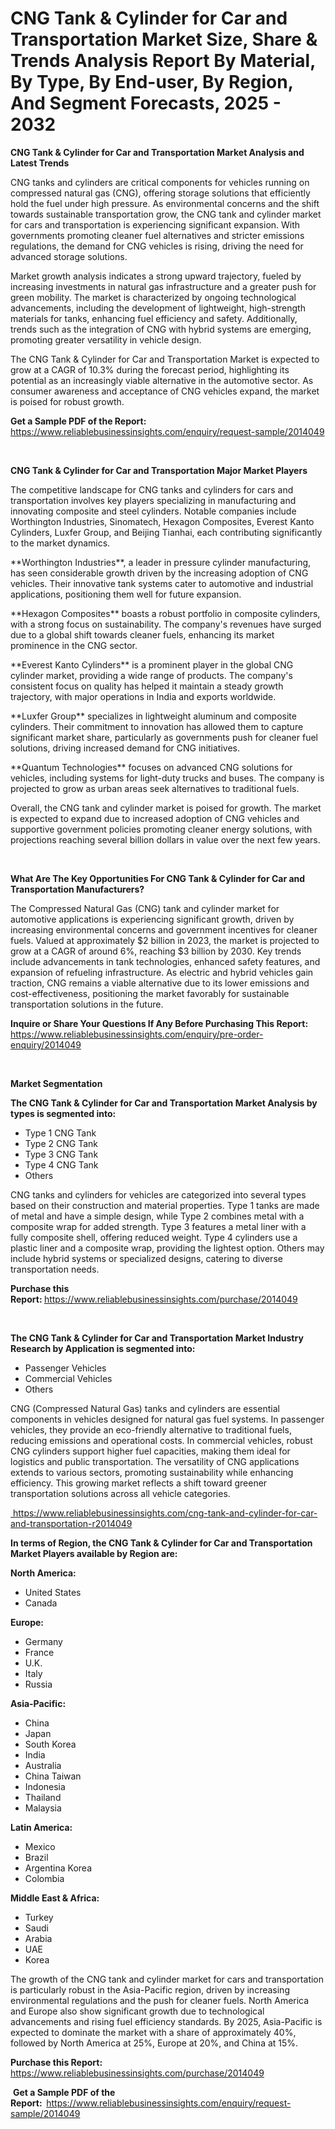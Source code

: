 <p><h1>CNG Tank & Cylinder for Car and Transportation Market Size, Share & Trends Analysis Report By Material, By Type, By End-user, By Region, And Segment Forecasts, 2025 - 2032</h1></p><p><strong>CNG Tank & Cylinder for Car and Transportation Market Analysis and Latest Trends</strong></p>
<p><p>CNG tanks and cylinders are critical components for vehicles running on compressed natural gas (CNG), offering storage solutions that efficiently hold the fuel under high pressure. As environmental concerns and the shift towards sustainable transportation grow, the CNG tank and cylinder market for cars and transportation is experiencing significant expansion. With governments promoting cleaner fuel alternatives and stricter emissions regulations, the demand for CNG vehicles is rising, driving the need for advanced storage solutions.</p><p>Market growth analysis indicates a strong upward trajectory, fueled by increasing investments in natural gas infrastructure and a greater push for green mobility. The market is characterized by ongoing technological advancements, including the development of lightweight, high-strength materials for tanks, enhancing fuel efficiency and safety. Additionally, trends such as the integration of CNG with hybrid systems are emerging, promoting greater versatility in vehicle design.</p><p>The CNG Tank & Cylinder for Car and Transportation Market is expected to grow at a CAGR of 10.3% during the forecast period, highlighting its potential as an increasingly viable alternative in the automotive sector. As consumer awareness and acceptance of CNG vehicles expand, the market is poised for robust growth.</p></p>
<p><strong>Get a Sample PDF of the Report:&nbsp;</strong> <a href="https://www.reliablebusinessinsights.com/enquiry/request-sample/2014049?utm_campaign=2318&utm_medium=2&utm_source=Github&utm_content=ia&utm_term=12042025&utm_id=cng-tank-cylinder-for-car-and-transportation">https://www.reliablebusinessinsights.com/enquiry/request-sample/2014049</a></p>
<p>&nbsp;</p>
<p><strong>CNG Tank & Cylinder for Car and Transportation Major Market Players</strong></p>
<p><p>The competitive landscape for CNG tanks and cylinders for cars and transportation involves key players specializing in manufacturing and innovating composite and steel cylinders. Notable companies include Worthington Industries, Sinomatech, Hexagon Composites, Everest Kanto Cylinders, Luxfer Group, and Beijing Tianhai, each contributing significantly to the market dynamics.</p><p>**Worthington Industries**, a leader in pressure cylinder manufacturing, has seen considerable growth driven by the increasing adoption of CNG vehicles. Their innovative tank systems cater to automotive and industrial applications, positioning them well for future expansion.</p><p>**Hexagon Composites** boasts a robust portfolio in composite cylinders, with a strong focus on sustainability. The company's revenues have surged due to a global shift towards cleaner fuels, enhancing its market prominence in the CNG sector.</p><p>**Everest Kanto Cylinders** is a prominent player in the global CNG cylinder market, providing a wide range of products. The company's consistent focus on quality has helped it maintain a steady growth trajectory, with major operations in India and exports worldwide.</p><p>**Luxfer Group** specializes in lightweight aluminum and composite cylinders. Their commitment to innovation has allowed them to capture significant market share, particularly as governments push for cleaner fuel solutions, driving increased demand for CNG initiatives.</p><p>**Quantum Technologies** focuses on advanced CNG solutions for vehicles, including systems for light-duty trucks and buses. The company is projected to grow as urban areas seek alternatives to traditional fuels.</p><p>Overall, the CNG tank and cylinder market is poised for growth. The market is expected to expand due to increased adoption of CNG vehicles and supportive government policies promoting cleaner energy solutions, with projections reaching several billion dollars in value over the next few years.</p></p>
<p>&nbsp;</p>
<p><strong>What Are The Key Opportunities For CNG Tank & Cylinder for Car and Transportation Manufacturers?</strong></p>
<p><p>The Compressed Natural Gas (CNG) tank and cylinder market for automotive applications is experiencing significant growth, driven by increasing environmental concerns and government incentives for cleaner fuels. Valued at approximately $2 billion in 2023, the market is projected to grow at a CAGR of around 6%, reaching $3 billion by 2030. Key trends include advancements in tank technologies, enhanced safety features, and expansion of refueling infrastructure. As electric and hybrid vehicles gain traction, CNG remains a viable alternative due to its lower emissions and cost-effectiveness, positioning the market favorably for sustainable transportation solutions in the future.</p></p>
<p><strong>Inquire or Share Your Questions If Any Before Purchasing This Report:</strong> <a href="https://www.reliablebusinessinsights.com/enquiry/pre-order-enquiry/2014049?utm_campaign=2318&utm_medium=2&utm_source=Github&utm_content=ia&utm_term=12042025&utm_id=cng-tank-cylinder-for-car-and-transportation">https://www.reliablebusinessinsights.com/enquiry/pre-order-enquiry/2014049</a></p>
<p>&nbsp;</p>
<p><strong>Market Segmentation</strong></p>
<p><strong>The CNG Tank & Cylinder for Car and Transportation Market Analysis by types is segmented into:</strong></p>
<p><ul><li>Type 1 CNG Tank</li><li>Type 2 CNG Tank</li><li>Type 3 CNG Tank</li><li>Type 4 CNG Tank</li><li>Others</li></ul></p>
<p><p>CNG tanks and cylinders for vehicles are categorized into several types based on their construction and material properties. Type 1 tanks are made of metal and have a simple design, while Type 2 combines metal with a composite wrap for added strength. Type 3 features a metal liner with a fully composite shell, offering reduced weight. Type 4 cylinders use a plastic liner and a composite wrap, providing the lightest option. Others may include hybrid systems or specialized designs, catering to diverse transportation needs.</p></p>
<p><strong>Purchase this Report:&nbsp;</strong><a href="https://www.reliablebusinessinsights.com/purchase/2014049?utm_campaign=2318&utm_medium=2&utm_source=Github&utm_content=ia&utm_term=12042025&utm_id=cng-tank-cylinder-for-car-and-transportation">https://www.reliablebusinessinsights.com/purchase/2014049</a></p>
<p>&nbsp;</p>
<p><strong>The CNG Tank & Cylinder for Car and Transportation Market Industry Research by Application is segmented into:</strong></p>
<p><ul><li>Passenger Vehicles</li><li>Commercial Vehicles</li><li>Others</li></ul></p>
<p><p>CNG (Compressed Natural Gas) tanks and cylinders are essential components in vehicles designed for natural gas fuel systems. In passenger vehicles, they provide an eco-friendly alternative to traditional fuels, reducing emissions and operational costs. In commercial vehicles, robust CNG cylinders support higher fuel capacities, making them ideal for logistics and public transportation. The versatility of CNG applications extends to various sectors, promoting sustainability while enhancing efficiency. This growing market reflects a shift toward greener transportation solutions across all vehicle categories.</p></p>
<p><a href="https://www.reliablebusinessinsights.com/cng-tank-and-cylinder-for-car-and-transportation-r2014049?utm_campaign=2318&utm_medium=2&utm_source=Github&utm_content=ia&utm_term=12042025&utm_id=cng-tank-cylinder-for-car-and-transportation">&nbsp;https://www.reliablebusinessinsights.com/cng-tank-and-cylinder-for-car-and-transportation-r2014049</a></p>
<p><strong>In terms of Region, the CNG Tank & Cylinder for Car and Transportation Market Players available by Region are:</strong></p>
<p>
    <p> <strong> North America: </strong>
        <ul>
            <li>United States</li>
            <li>Canada</li>
        </ul>
        </p> 
    <p> <strong> Europe: </strong>
        <ul>
            <li>Germany</li>
            <li>France</li>
            <li>U.K.</li>
            <li>Italy</li>
            <li>Russia</li>
        </ul>
        </p> 
    <p> <strong> Asia-Pacific: </strong>
        <ul>
            <li>China</li>
            <li>Japan</li>
            <li>South Korea</li>
            <li>India</li>
            <li>Australia</li>
            <li>China Taiwan</li>
            <li>Indonesia</li>
            <li>Thailand</li>
            <li>Malaysia</li>
        </ul>
        </p> 
    <p> <strong> Latin America: </strong>
        <ul>
            <li>Mexico</li>
            <li>Brazil</li>
            <li>Argentina Korea</li>
            <li>Colombia</li>
        </ul>
        </p> 
    <p> <strong> Middle East & Africa: </strong>
        <ul>
            <li>Turkey</li>
            <li>Saudi</li>
            <li>Arabia</li>
            <li>UAE</li>
            <li>Korea</li>
        </ul>
    </p>
    </p>
<p><p>The growth of the CNG tank and cylinder market for cars and transportation is particularly robust in the Asia-Pacific region, driven by increasing environmental regulations and the push for cleaner fuels. North America and Europe also show significant growth due to technological advancements and rising fuel efficiency standards. By 2025, Asia-Pacific is expected to dominate the market with a share of approximately 40%, followed by North America at 25%, Europe at 20%, and China at 15%.</p></p>
<p><strong>Purchase this Report: </strong><a href="https://www.reliablebusinessinsights.com/purchase/2014049?utm_campaign=2318&utm_medium=2&utm_source=Github&utm_content=ia&utm_term=12042025&utm_id=cng-tank-cylinder-for-car-and-transportation">https://www.reliablebusinessinsights.com/purchase/2014049</a></p>
<p>&nbsp;<strong>Get a Sample PDF of the Report:&nbsp;&nbsp;</strong><a href="https://www.reliablebusinessinsights.com/enquiry/request-sample/2014049?utm_campaign=2318&utm_medium=2&utm_source=Github&utm_content=ia&utm_term=12042025&utm_id=cng-tank-cylinder-for-car-and-transportation">https://www.reliablebusinessinsights.com/enquiry/request-sample/2014049</a></p>
<p><strong></strong></p>
<p><p></p><p></p><p></p></p>